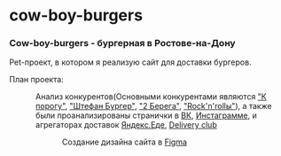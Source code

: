 # cow-boy-burgers

<h3>Cow-boy-burgers - бургерная в Ростове-на-Дону</h3>

<p>Pet-проект, в котором я реализую сайт для доставки бургеров.</p>

<p>План проекта:</p>
<ul>
  <ol>Анализ конкурентов(Основными конкурентами являются <a href="https://k-porogu.com/delivery/burger/rnd">"К порогу"</a>, <a href="https://shtefanburger.ru">"Штефан Бургер"</a>, <a href="https://rostov.2-berega.ru/streetfood/burgers?utm_referrer=https%3A%2F%2Fwww.google.com%2F">"2 Берега"</a>, <a href="https://rocknrolls61.ru/menu/burgery">"Rock'n'rollы"</a>), а также были проанализированы странички в <a href="https://vk.com/cowboy_burger">ВК</a>, <a href="https://www.instagram.com/cow_boy_burger/#">Инстаграмме</a>, и агрегаторах доставок <a href="https://eda.yandex.ru/r/cowboy_burger?placeSlug=cowboy_burger_prospekt_sokolova_80v_qihpv&shippingType=delivery">Яндекс.Еде</a>, <a href="https://www.delivery-club.ru/r/cowboy_burger">Delivery club</a><ol>
    
<ol>Создание дизайна сайта в <a href="https://www.figma.com/file/yNUc3prWxWe7CTOd78dUts/cow-boy-burgers?node-id=4%3A2&t=gzdAw3jFp1x3vOyP-0">Figma<a></ol>





</ul>
